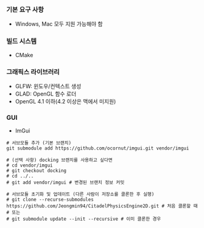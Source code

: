 ### 기본 요구 사항
- Windows, Mac 모두 지원 가능해야 함

### 빌드 시스템
- CMake

### 그래픽스 라이브러리
- GLFW: 윈도우/컨텍스트 생성
- GLAD: OpenGL 함수 로더
- OpenGL 4.1 이하(4.2 이상은 맥에서 미지원)

### GUI
- ImGui
```
# 서브모듈 추가 (기본 브랜치)
git submodule add https://github.com/ocornut/imgui.git vendor/imgui

# (선택 사항) docking 브랜치를 사용하고 싶다면
# cd vendor/imgui
# git checkout docking
# cd ../..
# git add vendor/imgui # 변경된 브랜치 정보 커밋

# 서브모듈 초기화 및 업데이트 (다른 사람이 저장소를 클론한 후 실행)
# git clone --recurse-submodules https://github.com/Jeongmin94/CitadelPhysicsEngine2D.git # 처음 클론할 때
# 또는
# git submodule update --init --recursive # 이미 클론한 경우
```